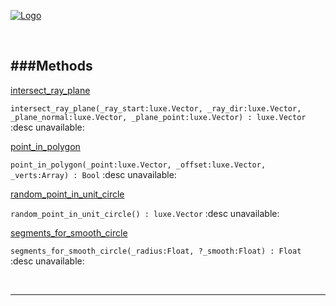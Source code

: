 
[![Logo](http://luxeengine.com/images/logo.png)](index.html)




&nbsp;   

<a class="lift" name="Methods" ></a>
###Methods   
---
<a class="lift" name="intersect_ray_plane" href="#intersect_ray_plane">intersect_ray_plane</a>

```intersect_ray_plane(_ray_start:luxe.Vector, _ray_dir:luxe.Vector, _plane_normal:luxe.Vector, _plane_point:luxe.Vector) : luxe.Vector```
<span class="small_desc_flat"> :desc unavailable: </span>   

<a class="lift" name="point_in_polygon" href="#point_in_polygon">point_in_polygon</a>

```point_in_polygon(_point:luxe.Vector, _offset:luxe.Vector, _verts:Array) : Bool```
<span class="small_desc_flat"> :desc unavailable: </span>   

<a class="lift" name="random_point_in_unit_circle" href="#random_point_in_unit_circle">random_point_in_unit_circle</a>

```random_point_in_unit_circle() : luxe.Vector```
<span class="small_desc_flat"> :desc unavailable: </span>   

<a class="lift" name="segments_for_smooth_circle" href="#segments_for_smooth_circle">segments_for_smooth_circle</a>

```segments_for_smooth_circle(_radius:Float, ?_smooth:Float) : Float```
<span class="small_desc_flat"> :desc unavailable: </span>   



&nbsp;
&nbsp;
&nbsp;

---  


&nbsp;   
&nbsp;   